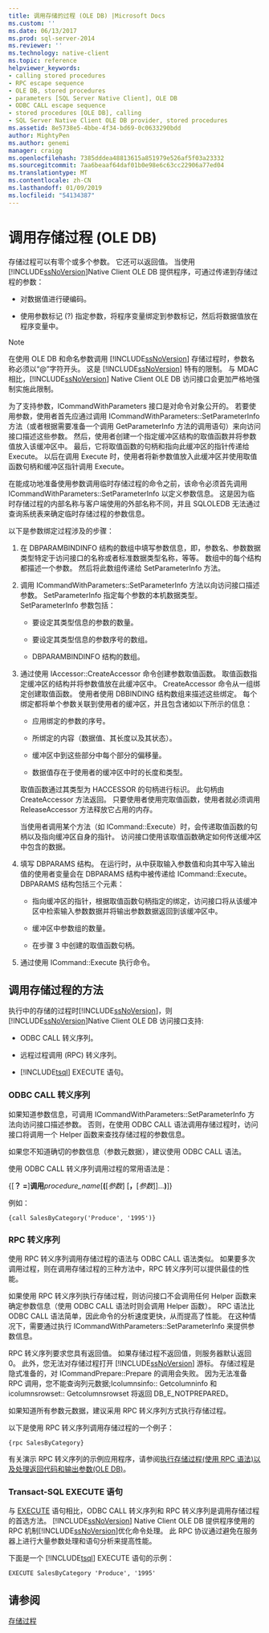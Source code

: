 ```yaml
---
title: 调用存储的过程 (OLE DB) |Microsoft Docs
ms.custom: ''
ms.date: 06/13/2017
ms.prod: sql-server-2014
ms.reviewer: ''
ms.technology: native-client
ms.topic: reference
helpviewer_keywords:
- calling stored procedures
- RPC escape sequence
- OLE DB, stored procedures
- parameters [SQL Server Native Client], OLE DB
- ODBC CALL escape sequence
- stored procedures [OLE DB], calling
- SQL Server Native Client OLE DB provider, stored procedures
ms.assetid: 8e5738e5-4bbe-4f34-bd69-0c0633290bdd
author: MightyPen
ms.author: genemi
manager: craigg
ms.openlocfilehash: 7385dddea48813615a851979e526af5f03a23332
ms.sourcegitcommit: 7aa6beaaf64daf01b0e98e6c63cc22906a77ed04
ms.translationtype: MT
ms.contentlocale: zh-CN
ms.lasthandoff: 01/09/2019
ms.locfileid: "54134387"
---
```

# <a name="calling-a-stored-procedure-ole-db"></a>调用存储过程 (OLE DB)
  存储过程可以有零个或多个参数。 它还可以返回值。 当使用[!INCLUDE[ssNoVersion](../../../includes/ssnoversion-md.md)]Native Client OLE DB 提供程序，可通过传递到存储过程的参数：  
  
-   对数据值进行硬编码。  
  
-   使用参数标记 (?) 指定参数，将程序变量绑定到参数标记，然后将数据值放在程序变量中。  
  
> [!NOTE]  
>  在使用 OLE DB 和命名参数调用 [!INCLUDE[ssNoVersion](../../../includes/ssnoversion-md.md)] 存储过程时，参数名称必须以“\@”字符开头。 这是 [!INCLUDE[ssNoVersion](../../../includes/ssnoversion-md.md)] 特有的限制。 与 MDAC 相比，[!INCLUDE[ssNoVersion](../../../includes/ssnoversion-md.md)] Native Client OLE DB 访问接口会更加严格地强制实施此限制。  
  
 为了支持参数，ICommandWithParameters 接口是对命令对象公开的。 若要使用参数，使用者首先应通过调用 ICommandWithParameters::SetParameterInfo 方法（或者根据需要准备一个调用 GetParameterInfo 方法的调用语句）来向访问接口描述这些参数。 然后，使用者创建一个指定缓冲区结构的取值函数并将参数值放入该缓冲区中。 最后，它将取值函数的句柄和指向此缓冲区的指针传递给 Execute。 以后在调用 Execute 时，使用者将新参数值放入此缓冲区并使用取值函数句柄和缓冲区指针调用 Execute。  
  
 在能成功地准备使用参数调用临时存储过程的命令之前，该命令必须首先调用 ICommandWithParameters::SetParameterInfo 以定义参数信息。 这是因为临时存储过程的内部名称与客户端使用的外部名称不同，并且 SQLOLEDB 无法通过查询系统表来确定临时存储过程的参数信息。  
  
 以下是参数绑定过程涉及的步骤：  
  
1.  在 DBPARAMBINDINFO 结构的数组中填写参数信息，即，参数名、参数数据类型特定于访问接口的名称或者标准数据类型名称，等等。 数组中的每个结构都描述一个参数。 然后将此数组传递给 SetParameterInfo 方法。  
  
2.  调用 ICommandWithParameters::SetParameterInfo 方法以向访问接口描述参数。 SetParameterInfo 指定每个参数的本机数据类型。 SetParameterInfo 参数包括：  
  
    -   要设定其类型信息的参数的数量。  
  
    -   要设定其类型信息的参数序号的数组。  
  
    -   DBPARAMBINDINFO 结构的数组。  
  
3.  通过使用 IAccessor::CreateAccessor 命令创建参数取值函数。 取值函数指定缓冲区的结构并将参数值放在此缓冲区中。 CreateAccessor 命令从一组绑定创建取值函数。 使用者使用 DBBINDING 结构数组来描述这些绑定。 每个绑定都将单个参数关联到使用者的缓冲区，并且包含诸如以下所示的信息：  
  
    -   应用绑定的参数的序号。  
  
    -   所绑定的内容（数据值、其长度以及其状态）。  
  
    -   缓冲区中到这些部分中每个部分的偏移量。  
  
    -   数据值存在于使用者的缓冲区中时的长度和类型。  
  
     取值函数通过其类型为 HACCESSOR 的句柄进行标识。 此句柄由 CreateAccessor 方法返回。 只要使用者使用完取值函数，使用者就必须调用 ReleaseAccessor 方法释放它占用的内存。  
  
     当使用者调用某个方法（如 ICommand::Execute）时，会传递取值函数的句柄以及指向缓冲区自身的指针。 访问接口使用该取值函数确定如何传送缓冲区中包含的数据。  
  
4.  填写 DBPARAMS 结构。 在运行时，从中获取输入参数值和向其中写入输出值的使用者变量会在 DBPARAMS 结构中被传递给 ICommand::Execute。 DBPARAMS 结构包括三个元素：  
  
    -   指向缓冲区的指针，根据取值函数句柄指定的绑定，访问接口将从该缓冲区中检索输入参数数据并将输出参数数据返回到该缓冲区中。  
  
    -   缓冲区中参数组的数量。  
  
    -   在步骤 3 中创建的取值函数句柄。  
  
5.  通过使用 ICommand::Execute 执行命令。  
  
## <a name="methods-of-calling-a-stored-procedure"></a>调用存储过程的方法  
 执行中的存储的过程时[!INCLUDE[ssNoVersion](../../../includes/ssnoversion-md.md)]，则[!INCLUDE[ssNoVersion](../../../includes/ssnoversion-md.md)]Native Client OLE DB 访问接口支持:  
  
-   ODBC CALL 转义序列。  
  
-   远程过程调用 (RPC) 转义序列。  
  
-   [!INCLUDE[tsql](../../../includes/tsql-md.md)] EXECUTE 语句。  
  
### <a name="odbc-call-escape-sequence"></a>ODBC CALL 转义序列  
 如果知道参数信息，可调用 ICommandWithParameters::SetParameterInfo 方法向访问接口描述参数。 否则，在使用 ODBC CALL 语法调用存储过程时，访问接口将调用一个 Helper 函数来查找存储过程的参数信息。  
  
 如果您不知道确切的参数信息（参数元数据），建议使用 ODBC CALL 语法。  
  
 使用 ODBC CALL 转义序列调用过程的常用语法是：  
  
 {[**？ =**]**调用**_procedure_name_[**(**[*参数*] [**，**[*参数*]]...**)**]}  
  
 例如：  
  
```  
{call SalesByCategory('Produce', '1995')}  
```  
  
### <a name="rpc-escape-sequence"></a>RPC 转义序列  
 使用 RPC 转义序列调用存储过程的语法与 ODBC CALL 语法类似。 如果要多次调用过程，则在调用存储过程的三种方法中，RPC 转义序列可以提供最佳的性能。  
  
 如果使用 RPC 转义序列执行存储过程，则访问接口不会调用任何 Helper 函数来确定参数信息（使用 ODBC CALL 语法时则会调用 Helper 函数）。 RPC 语法比 ODBC CALL 语法简单，因此命令的分析速度更快，从而提高了性能。 在这种情况下，需要通过执行 ICommandWithParameters::SetParameterInfo 来提供参数信息。  
  
 RPC 转义序列要求您具有返回值。 如果存储过程不返回值，则服务器默认返回 0。 此外，您无法对存储过程打开 [!INCLUDE[ssNoVersion](../../../includes/ssnoversion-md.md)] 游标。 存储过程是隐式准备的，对 ICommandPrepare::Prepare 的调用会失败。 因为无法准备 RPC 调用，您不能查询列元数据;Icolumnsinfo:: Getcolumninfo 和 icolumnsrowset:: Getcolumnsrowset 将返回 DB_E_NOTPREPARED。  
  
 如果知道所有参数元数据，建议采用 RPC 转义序列方式执行存储过程。  
  
 以下是使用 RPC 转义序列调用存储过程的一个例子：  
  
```  
{rpc SalesByCategory}  
```  
  
 有关演示 RPC 转义序列的示例应用程序，请参阅[执行存储过程&#40;使用 RPC 语法&#41;以及处理返回代码和输出参数&#40;OLE DB&#41;](../../native-client-ole-db-how-to/results/execute-stored-procedure-with-rpc-and-process-output.md)。  
  
### <a name="transact-sql-execute-statement"></a>Transact-SQL EXECUTE 语句  
 与 [EXECUTE](/sql/t-sql/language-elements/execute-transact-sql) 语句相比，ODBC CALL 转义序列和 RPC 转义序列是调用存储过程的首选方法。 [!INCLUDE[ssNoVersion](../../../includes/ssnoversion-md.md)] Native Client OLE DB 提供程序使用的 RPC 机制[!INCLUDE[ssNoVersion](../../../includes/ssnoversion-md.md)]优化命令处理。 此 RPC 协议通过避免在服务器上进行大量参数处理和语句分析来提高性能。  
  
 下面是一个 [!INCLUDE[tsql](../../../includes/tsql-md.md)] EXECUTE 语句的示例：  
  
```  
EXECUTE SalesByCategory 'Produce', '1995'  
```  
  
## <a name="see-also"></a>请参阅  
 [存储过程](stored-procedures.md)  
  
  
